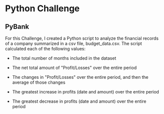 # Python Challenge

## PyBank

For this Challenge, I created a Python script to analyze the financial records 
of a company summarized in a csv file, budget_data.csv.  The script calculated
each of the following values:

  * The total number of months included in the dataset

  * The net total amount of "Profit/Losses" over the entire period

  * The changes in "Profit/Losses" over the entire period, and then the average of those changes

  * The greatest increase in profits (date and amount) over the entire period

  * The greatest decrease in profits (date and amount) over the entire period
